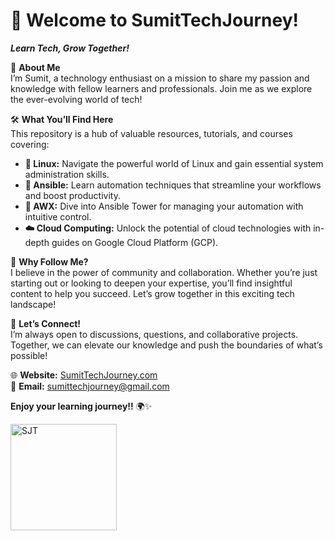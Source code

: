 
<!---
SumitTechJourney/SumitTechJourney is a ✨ special ✨ repository because its `README.md` (this file) appears on your GitHub profile.
You can click the Preview link to take a look at your changes.
--->

# 🚀 Welcome to SumitTechJourney!

****_Learn Tech, Grow Together!_****

🌟 **About Me** <br>
I’m Sumit, a technology enthusiast on a mission to share my passion and knowledge with fellow learners and professionals. Join me as we explore the ever-evolving world of tech!

🛠️ **What You’ll Find Here**  
This repository is a hub of valuable resources, tutorials, and courses covering:
- **🐧 Linux:** Navigate the powerful world of Linux and gain essential system administration skills.
- **🚀 Ansible:** Learn automation techniques that streamline your workflows and boost productivity.
- **🔄 AWX:** Dive into Ansible Tower for managing your automation with intuitive control.
- **☁️ Cloud Computing:** Unlock the potential of cloud technologies with in-depth guides on Google Cloud Platform (GCP).

🌈 **Why Follow Me?**  
I believe in the power of community and collaboration. Whether you’re just starting out or looking to deepen your expertise, you’ll find insightful content to help you succeed. Let’s grow together in this exciting tech landscape!

🤝 **Let’s Connect!**  
I’m always open to discussions, questions, and collaborative projects. Together, we can elevate our knowledge and push the boundaries of what’s possible!

🌐 **Website:** [SumitTechJourney.com](https://sumittechjourney.com)  
📧 **Email:** [sumittechjourney@gmail.com](mailto:sumittechjourney@gmail.com)

**Enjoy your learning journey!!** 🌍✨

<div style="text-align: left;">
    <img src="https://i.postimg.cc/TY1w0F3K/cropped-image2.png" alt="SJT" width="170" />
</div>
